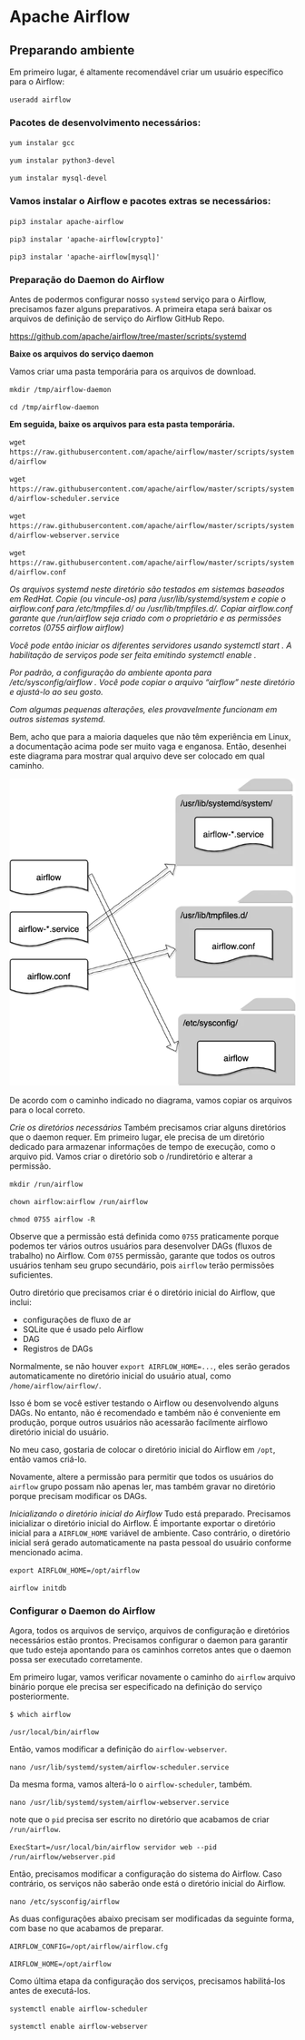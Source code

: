 # Apache Airflow
## Preparando ambiente

Em primeiro lugar, é altamente recomendável criar um usuário específico para o Airflow:

`useradd airflow`

### Pacotes de desenvolvimento necessários:

`yum instalar gcc`

`yum instalar python3-devel`

`yum instalar mysql-devel`


### Vamos instalar o Airflow e pacotes extras se necessários:

`pip3 instalar apache-airflow`

`pip3 instalar 'apache-airflow[crypto]' `

`pip3 instalar 'apache-airflow[mysql]'`

### Preparação do Daemon do Airflow

Antes de podermos configurar nosso `systemd` serviço para o Airflow, precisamos fazer alguns preparativos. A primeira etapa será baixar os arquivos de definição de serviço do Airflow GitHub Repo.

<https://github.com/apache/airflow/tree/master/scripts/systemd>

**Baixe os arquivos do serviço daemon**

Vamos criar uma pasta temporária para os arquivos de download.

`mkdir /tmp/airflow-daemon `

`cd /tmp/airflow-daemon`


**Em seguida, baixe os arquivos para esta pasta temporária.**

`wget https://raw.githubusercontent.com/apache/airflow/master/scripts/systemd/airflow`

`wget https://raw.githubusercontent.com/apache/airflow/master/scripts/systemd/airflow-scheduler.service` 

`wget https://raw.githubusercontent.com/apache/airflow/master/scripts/systemd/airflow-webserver.service` 

`wget https://raw.githubusercontent.com/apache/airflow/master/scripts/systemd/airflow.conf` 

*Os arquivos systemd neste diretório são testados em sistemas baseados em RedHat. Copie (ou vincule-os) para /usr/lib/systemd/system
e copie o airflow.conf para /etc/tmpfiles.d/ ou /usr/lib/tmpfiles.d/. Copiar airflow.conf garante que /run/airflow seja
criado com o proprietário e as permissões corretos (0755 airflow airflow)*

*Você pode então iniciar os diferentes servidores usando systemctl start <service>. A habilitação de serviços pode ser feita emitindo
systemctl enable <service>.*

*Por padrão, a configuração do ambiente aponta para /etc/sysconfig/airflow . Você pode copiar o arquivo “airflow” neste
diretório e ajustá-lo ao seu gosto.*

*Com algumas pequenas alterações, eles provavelmente funcionam em outros sistemas systemd.*


Bem, acho que para a maioria daqueles que não têm experiência em Linux, a documentação acima pode ser muito vaga e enganosa. Então, desenhei este diagrama para mostrar qual arquivo deve ser colocado em qual caminho.

![estrutura](/assets/img/scripts-systemd.jpg)


De acordo com o caminho indicado no diagrama, vamos copiar os arquivos para o local correto.

*Crie os diretórios necessários*
Também precisamos criar alguns diretórios que o daemon requer. Em primeiro lugar, ele precisa de um diretório dedicado para armazenar informações de tempo de execução, como o arquivo pid. Vamos criar o diretório sob o /rundiretório e alterar a permissão.

`mkdir /run/airflow`

`chown airflow:airflow /run/airflow`

`chmod 0755 airflow -R`

Observe que a permissão está definida como `0755` praticamente porque podemos ter vários outros usuários para desenvolver DAGs (fluxos de trabalho) no Airflow. Com `0755` permissão, garante que todos os outros usuários tenham seu grupo secundário, pois `airflow` terão permissões suficientes.

Outro diretório que precisamos criar é o diretório inicial do Airflow, que inclui:

* configurações de fluxo de ar
* SQLite que é usado pelo Airflow
* DAG
* Registros de DAGs

Normalmente, se não houver `export AIRFLOW_HOME=...`, eles serão gerados automaticamente no diretório inicial do usuário atual, como `/home/airflow/airflow/`. 

Isso é bom se você estiver testando o Airflow ou desenvolvendo alguns DAGs. No entanto, não é recomendado e também não é conveniente em produção, porque outros usuários não acessarão facilmente airflowo diretório inicial do usuário.

No meu caso, gostaria de colocar o diretório inicial do Airflow em `/opt`, então vamos criá-lo.

Novamente, altere a permissão para permitir que todos os usuários do `airflow` grupo possam não apenas ler, mas também gravar no diretório porque precisam modificar os DAGs.

*Inicializando o diretório inicial do Airflow*
Tudo está preparado. Precisamos inicializar o diretório inicial do Airflow. É importante exportar o diretório inicial para a `AIRFLOW_HOME` variável de ambiente. Caso contrário, o diretório inicial será gerado automaticamente na pasta pessoal do usuário conforme mencionado acima.

`export AIRFLOW_HOME=/opt/airflow `

`airflow initdb`

### Configurar o Daemon do Airflow

Agora, todos os arquivos de serviço, arquivos de configuração e diretórios necessários estão prontos. Precisamos configurar o daemon para garantir que tudo esteja apontando para os caminhos corretos antes que o daemon possa ser executado corretamente.

Em primeiro lugar, vamos verificar novamente o caminho do `airflow` arquivo binário porque ele precisa ser especificado na definição do serviço posteriormente.

`$ which airflow`

`/usr/local/bin/airflow`

Então, vamos modificar a definição do `airflow-webserver`.

`nano /usr/lib/systemd/system/airflow-scheduler.service`

Da mesma forma, vamos alterá-lo o `airflow-scheduler`, também.

`nano /usr/lib/systemd/system/airflow-webserver.service`

note que o `pid` precisa ser escrito no diretório que acabamos de criar `/run/airflow`.

`ExecStart=/usr/local/bin/airflow servidor web --pid /run/airflow/webserver.pid`

Então, precisamos modificar a configuração do sistema do Airflow. Caso contrário, os serviços não saberão onde está o diretório inicial do Airflow.

`nano /etc/sysconfig/airflow`

As duas configurações abaixo precisam ser modificadas da seguinte forma, com base no que acabamos de preparar.

`AIRFLOW_CONFIG=/opt/airflow/airflow.cfg`

`AIRFLOW_HOME=/opt/airflow`

Como última etapa da configuração dos serviços, precisamos habilitá-los antes de executá-los.

`systemctl enable airflow-scheduler`

`systemctl enable airflow-webserver`